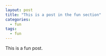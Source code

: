 ```yaml
---
layout: post
title: "This is a post in the fun section"
categories:
  - fun
tags:
  - fun
---
```


This is a fun post.